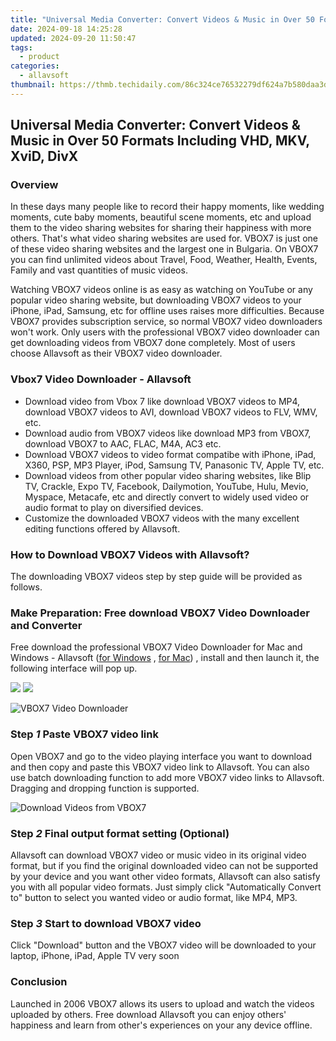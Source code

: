 ```yaml
---
title: "Universal Media Converter: Convert Videos & Music in Over 50 Formats Including VHD, MKV, XviD, DivX"
date: 2024-09-18 14:25:28
updated: 2024-09-20 11:50:47
tags:
  - product
categories:
  - allavsoft
thumbnail: https://thmb.techidaily.com/86c324ce76532279df624a7b580daa3d859103088f02a9b5a61fe37bc90c745a.png
---
```


## Universal Media Converter: Convert Videos & Music in Over 50 Formats Including VHD, MKV, XviD, DivX

### Overview

In these days many people like to record their happy moments, like wedding moments, cute baby moments, beautiful scene moments, etc and upload them to the video sharing websites for sharing their happiness with more others. That's what video sharing websites are used for. VBOX7 is just one of these video sharing websites and the largest one in Bulgaria. On VBOX7 you can find unlimited videos about Travel, Food, Weather, Health, Events, Family and vast quantities of music videos.

Watching VBOX7 videos online is as easy as watching on YouTube or any popular video sharing website, but downloading VBOX7 videos to your iPhone, iPad, Samsung, etc for offline uses raises more difficulties. Because VBOX7 provides subscription service, so normal VBOX7 video downloaders won't work. Only users with the professional VBOX7 video downloader can get downloading videos from VBOX7 done completely. Most of users choose Allavsoft as their VBOX7 video downloader.

### Vbox7 Video Downloader - Allavsoft

* Download video from Vbox 7 like download VBOX7 videos to MP4, download VBOX7 videos to AVI, download VBOX7 videos to FLV, WMV, etc.
* Download audio from VBOX7 videos like download MP3 from VBOX7, download VBOX7 to AAC, FLAC, M4A, AC3 etc.
* Download VBOX7 videos to video format compatibe with iPhone, iPad, X360, PSP, MP3 Player, iPod, Samsung TV, Panasonic TV, Apple TV, etc.
* Download videos from other popular video sharing websites, like Blip TV, Crackle, Expo TV, Facebook, Dailymotion, YouTube, Hulu, Mevio, Myspace, Metacafe, etc and directly convert to widely used video or audio format to play on diversified devices.
* Customize the downloaded VBOX7 videos with the many excellent editing functions offered by Allavsoft.

### How to Download VBOX7 Videos with Allavsoft?

The downloading VBOX7 videos step by step guide will be provided as follows.

### Make Preparation: Free download VBOX7 Video Downloader and Converter

Free download the professional VBOX7 Video Downloader for Mac and Windows - Allavsoft ([for Windows](https://tools.techidaily.com/allavsoft/products/) , [for Mac](https://tools.techidaily.com/allavsoft/products/)) , install and then launch it, the following interface will pop up.

[![](https://www.allavsoft.com/how-to/../images/how-to/free-download-win.jpg)](https://tools.techidaily.com/allavsoft/products/) [![](https://www.allavsoft.com/how-to/../images/how-to/free-download-mac.jpg)](https://tools.techidaily.com/allavsoft/products/)

![VBOX7 Video Downloader](https://www.allavsoft.com/how-to/../images/allavsoft/screen-shot-600.jpg)

### Step _1_ Paste VBOX7 video link

Open VBOX7 and go to the video playing interface you want to download and then copy and paste this VBOX7 video link to Allavsoft. You can also use batch downloading function to add more VBOX7 video links to Allavsoft. Dragging and dropping function is supported.

![Download Videos from VBOX7](https://www.allavsoft.com/how-to/../images/how-to/download-videos-from-medici.tv/download-medici-tv.jpg)

### Step _2_ Final output format setting (Optional)

Allavsoft can download VBOX7 video or music video in its original video format, but if you find the original downloaded video can not be supported by your device and you want other video formats, Allavsoft can also satisfy you with all popular video formats. Just simply click "Automatically Convert to" button to select you wanted video or audio format, like MP4, MP3.

### Step _3_ Start to download VBOX7 video

Click "Download" button and the VBOX7 video will be downloaded to your laptop, iPhone, iPad, Apple TV very soon

### Conclusion

Launched in 2006 VBOX7 allows its users to upload and watch the videos uploaded by others. Free download Allavsoft you can enjoy others' happiness and learn from other's experiences on your any device offline.

<ins class="adsbygoogle"
     style="display:block"
     data-ad-format="autorelaxed"
     data-ad-client="ca-pub-7571918770474297"
     data-ad-slot="1223367746"></ins>



<ins class="adsbygoogle"
     style="display:block"
     data-ad-client="ca-pub-7571918770474297"
     data-ad-slot="8358498916"
     data-ad-format="auto"
     data-full-width-responsive="true"></ins>
